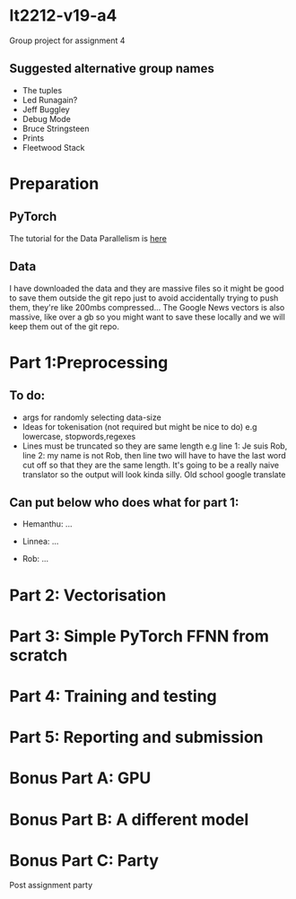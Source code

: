 # lt2212-v19-a4
Group project for assignment 4

## Suggested alternative group names 
* The tuples
* Led Runagain?
* Jeff Buggley
* Debug Mode 
* Bruce Stringsteen
* Prints
* Fleetwood Stack

# Preparation

## PyTorch 
The tutorial for the Data Parallelism is [here](https://pytorch.org/tutorials/beginner/deep_learning_60min_blitz.html)

## Data 
I have downloaded the data and they are massive files so it might be good to save them outside the git repo just to avoid accidentally trying to push them, they're like 200mbs compressed... 
The Google News vectors is also massive, like over a gb so you might want to save these locally and we will keep them out of the git repo. 

# Part 1:Preprocessing 

## To do:
* args for randomly selecting data-size
* Ideas for tokenisation (not required but might be nice to do) e.g lowercase, stopwords,regexes
* Lines must be truncated so they are same length e.g line 1: Je suis Rob, line 2: my name is not Rob, then line two will have to have the last word cut off so that they are the same length. It's going to be a really naive translator so the output will look kinda silly. Old school google translate

## Can put below who does what for part 1:
* Hemanthu:
  ...
  
* Linnea:
...

* Rob:
...

# Part 2: Vectorisation



# Part 3: Simple PyTorch FFNN from scratch 

# Part 4: Training and testing 

# Part 5: Reporting and submission

# Bonus Part A: GPU

# Bonus Part B: A different model

# Bonus Part C: Party
Post assignment party 


